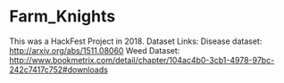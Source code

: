# Farm_Knights
This was a HackFest Project in 2018.
Dataset Links:
Disease dataset: http://arxiv.org/abs/1511.08060
Weed Dataset: http://www.bookmetrix.com/detail/chapter/104ac4b0-3cb1-4978-97bc-242c7417c752#downloads

